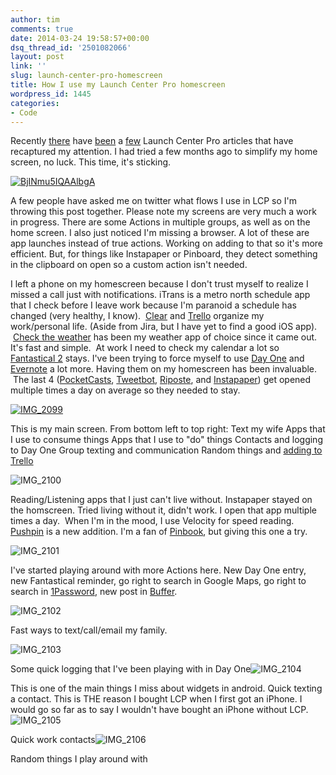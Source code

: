 ```yaml
---
author: tim
comments: true
date: 2014-03-24 19:58:57+00:00
dsq_thread_id: '2501082066'
layout: post
link: ''
slug: launch-center-pro-homescreen
title: How I use my Launch Center Pro homescreen
wordpress_id: 1445
categories:
- Code
---
```


Recently [there](http://jwie.be/launch-center-pro-daily-journaling) have
[been](http://nerdgap.com/launch-center-pro-an-adoption-strategy-for-those-having-trouble-adopting-it/) a [few](http://johnnyrk.com/blog/2014/3/19/updating-updates) Launch Center Pro articles that have recaptured my
attention. I had tried a few months ago to simplify my home screen, no luck.
This time, it's sticking.

[![BjINmu5IQAAlbgA](http://timbroder.com/wp-content/uploads/2014/03/BjINmu5IQAAlbgA.png)](http://timbroder.com/wp-content/uploads/2014/03/BjINmu5IQAAlbgA.png)

A few people have asked me on
twitter what flows I use in LCP so I'm throwing this post together. Please
note my screens are very much a work in progress. There are some Actions in
multiple groups, as well as on the home screen. I also just noticed I'm
missing a browser. A lot of these are app launches instead of true actions.
Working on adding to that so it's more efficient. But, for things like
Instapaper or Pinboard, they detect something in the clipboard on open so a
custom action isn't needed.

I left a phone on my homescreen because I don't trust myself to realize I
missed a call just with notifications. iTrans is a metro north schedule app
that I check before I leave work because I'm paranoid a schedule has changed
(very healthy, I know).  [Clear](https://itunes.apple.com/us/app/clear-tasks-to-do-list/id493136154?mt=8&at=11laRZ&ct=lcpbp) and
[Trello](http://trello.com) organize my work/personal life. (Aside from Jira,
but I have yet to find a good iOS app).  [Check the
weather](https://itunes.apple.com/us/app/check-the-weather/id557872119?mt=8&at=11laRZ&ct=lcpbp) has been my weather app of choice
since it came out. It's fast and simple.  At work I need to check my calendar
a lot so [Fantastical
2](https://itunes.apple.com/us/app/id718043190?mt=8&at=11laRZ&ct=lcpbp) stays.
I've been trying to force myself to use [Day
One](https://itunes.apple.com/us/app/day-one-journal-diary/id421706526?mt=8&at=11laRZ&ct=lcpbp) and [Evernote](https://itunes.apple.com/us/app/evernote/id281796108?mt=8&at=11laRZ&ct=lcpbp) a lot more. Having
them on my homescreen has been invaluable.  The last 4
([PocketCasts](https://itunes.apple.com/us/app/pocket-casts/id414834813?mt=8&at=11laRZ&ct=lcpbp),
[Tweetbot](https://itunes.apple.com/us/app/tweetbot-3-for-twitter-iphone/id722294701?mt=8&at=11laRZ&ct=lcpbp),
[Riposte](https://itunes.apple.com/us/app/tweetbot-3-for-twitter-iphone/id722294701?mt=8&at=11laRZ&ct=lcpbp), and [Instapaper](https://itunes.apple.com/us/app/instapaper/id288545208?mt=8&at=11laRZ&ct=lcpbp)) get opened
multiple times a day on average so they needed to stay.

[![IMG_2099](http://timbroder.com/wp-content/uploads/2014/03/IMG_2099.png)](http://timbroder.com/wp-content/uploads/2014/03/IMG_2099.png)

This is my main screen. From bottom left to top right: Text my wife Apps that
I use to consume things Apps that I use to "do" things Contacts and logging to
Day One Group texting and communication Random things and [adding to
Trello](http://timbroder.com/2013/03/automating-adding-to-trello-on-ios.html)

![IMG_2100](http://timbroder.com/wp-content/uploads/2014/03/IMG_2100.png)

Reading/Listening apps that I just can't live without. Instapaper stayed on
the homscreen. Tried living without it, didn't work. I open that app multiple
times a day.  When I'm in the mood, I use Velocity for speed reading.
[Pushpin](https://itunes.apple.com/us/app/pushpin-for-pinboard/id548052590?mt=8&at=11laRZ&ct=lcpbp) is a new addition. I'm a fan of
[Pinbook](https://itunes.apple.com/us/app/pinbook-for-pinboard/id564452716?mt=8&at=11laRZ&ct=lcpbp), but giving this one a try.

![IMG_2101](http://timbroder.com/wp-content/uploads/2014/03/IMG_2101.png)

I've started playing around with more Actions here. New Day One entry, new
Fantastical reminder, go right to search in Google Maps, go right to search in
[1Password](https://itunes.apple.com/us/app/1password-password-manager/id568903335?mt=8&at=11laRZ&ct=lcpbp), new post in
[Buffer](https://itunes.apple.com/us/app/buffer-for-twitter-facebook/id490474324?mt=8&at=11laRZ&ct=lcpbp).

![IMG_2102](http://timbroder.com/wp-content/uploads/2014/03/IMG_2102.png)

Fast ways to text/call/email my family.

![IMG_2103](http://timbroder.com/wp-content/uploads/2014/03/IMG_2103.png)

Some quick logging that I've been playing with in Day
One![IMG_2104](http://timbroder.com/wp-content/uploads/2014/03/IMG_2104.png)

This is one of the main things I miss about widgets in android. Quick texting
a contact. This is THE reason I bought LCP when I first got an iPhone. I would
go so far as to say I wouldn't have bought an iPhone without
LCP.![IMG_2105](http://timbroder.com/wp-content/uploads/2014/03/IMG_2105.png)

Quick work contacts![IMG_2106](http://timbroder.com/wp-content/uploads/2014/03/IMG_2106.png)

Random things I play around with